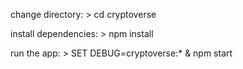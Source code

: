   change directory:
     > cd cryptoverse

   install dependencies:
     > npm install

   run the app:
     > SET DEBUG=cryptoverse:* & npm start
